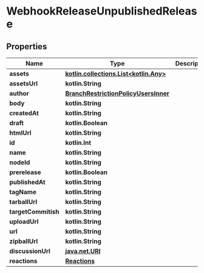 
# WebhookReleaseUnpublishedRelease

## Properties
Name | Type | Description | Notes
------------ | ------------- | ------------- | -------------
**assets** | [**kotlin.collections.List&lt;kotlin.Any&gt;**](kotlin.Any.md) |  | 
**assetsUrl** | **kotlin.String** |  | 
**author** | [**BranchRestrictionPolicyUsersInner**](BranchRestrictionPolicyUsersInner.md) |  | 
**body** | **kotlin.String** |  | 
**createdAt** | **kotlin.String** |  | 
**draft** | **kotlin.Boolean** |  | 
**htmlUrl** | **kotlin.String** |  | 
**id** | **kotlin.Int** |  | 
**name** | **kotlin.String** |  | 
**nodeId** | **kotlin.String** |  | 
**prerelease** | **kotlin.Boolean** |  | 
**publishedAt** | **kotlin.String** |  | 
**tagName** | **kotlin.String** |  | 
**tarballUrl** | **kotlin.String** |  | 
**targetCommitish** | **kotlin.String** |  | 
**uploadUrl** | **kotlin.String** |  | 
**url** | **kotlin.String** |  | 
**zipballUrl** | **kotlin.String** |  | 
**discussionUrl** | [**java.net.URI**](java.net.URI.md) |  |  [optional]
**reactions** | [**Reactions**](Reactions.md) |  |  [optional]



